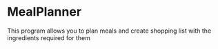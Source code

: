 # MealPlanner
This program allows you to plan meals and create shopping list with the ingredients required for them
